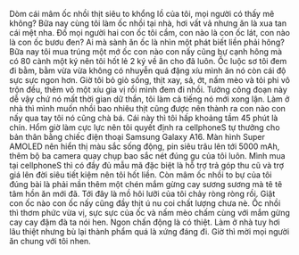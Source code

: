 Dòm cái mâm ốc nhồi thịt siêu to khổng lồ của tôi, mọi người có thấy mê không? Bữa nay cùng tôi làm ốc nhồi tại nhà, hơi vất vả nhưng ăn là xua tan cái mệt nha. Đố mọi người hai con ốc tôi cầm, con nào là con ốc lát, con nào là con ốc bươu đen? Ai mà sành ăn ốc là nhìn một phát biết liền phải hông? Bữa nay tôi mua trúng một mớ ốc con nào con nấy cũng bự cạnh hông mà có 80 cành một ký nên tôi hốt lẻ 2 ký về ăn cho đã luôn. Ốc luộc sơ tôi đem đi bằm, bằm vừa vừa không có nhuyễn quá đặng xíu mình ăn nó còn cái độ sực sực ngon hơn. Giờ tôi bỏ giò sống, thịt xay, sả, ớt, nấm mèo và tỏi phi vô trộn đều, thêm vô một xíu gia vị rồi mình đem đi nhồi. Tưởng công đoạn này dễ vậy chứ nó mất thời gian dữ thần, tôi làm cả tiếng nó mới xong lận. Làm ở nhà thì mình muốn nhồi bao nhiêu thịt cũng được nên thành ra con nào con nấy qua tay tôi nó cũng chà bá. Cái này thì tôi hấp khoảng tầm 45 phút là chín. Hổm giờ làm cực lực nên tôi quyết định ra cellphoneS tự thưởng cho bản thân bằng chiếc điện thoại Samsung Galaxy A16. Màn hình Super AMOLED nên hiển thị màu sắc sống động, pin siêu trâu lên tới 5000 mAh, thêm bộ ba camera quay chụp bao sắc nét đúng gu của tôi luôn. Mình mua tại cellphoneS thì có đầy đủ mẫu mã đặc biệt là hỗ trợ trả góp thu cũ và trợ giá lên đời siêu tiết kiệm nên tôi hốt liền. Còn mâm ốc nhồi to bự của tôi đúng bài là phải mần thêm một chén mắm gừng cay sương sương mà tê tê tâm hồn ăn mới đã. Tới đây là mồ hôi lưỡi của tôi chảy ròng ròng rồi. Giật con ốc nào con ốc nấy cũng đầy thịt ú nu coi chất lượng chưa nè. Ốc nhồi thì thơm phức vừa vị, sực sực của ốc và nấm mèo chấm cùng với mắm gừng cay cay đậm đà ta nói hen. Ngon chấn động là có thiệt. Làm ở nhà tuy hơi lâu thiệt nhưng bù lại thành phẩm quá là xứng đáng đi. Giờ thì mời mọi người ăn chung với tôi nhen.